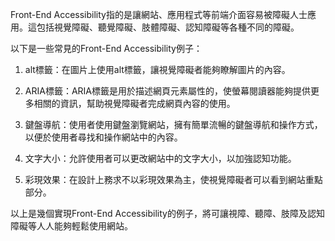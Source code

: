 

Front-End Accessibility指的是讓網站、應用程式等前端介面容易被障礙人士應用。這包括視覺障礙、聽覺障礙、肢體障礙、認知障礙等各種不同的障礙。

以下是一些常見的Front-End Accessibility例子：

1. alt標籤：在圖片上使用alt標籤，讓視覺障礙者能夠瞭解圖片的內容。

2. ARIA標籤：ARIA標籤是用於描述網頁元素屬性的，使螢幕閱讀器能夠提供更多相關的資訊，幫助視覺障礙者完成網頁內容的使用。

3. 鍵盤導航：使用者使用鍵盤瀏覽網站，擁有簡單流暢的鍵盤導航和操作方式，以便於使用者尋找和操作網站中的內容。

4. 文字大小：允許使用者可以更改網站中的文字大小，以加強認知功能。

5. 彩現效果：在設計上務求不以彩現效果為主，使視覺障礙者可以看到網站重點部分。

以上是幾個實現Front-End Accessibility的例子，將可讓視障、聽障、肢障及認知障礙等人人能夠輕鬆使用網站。